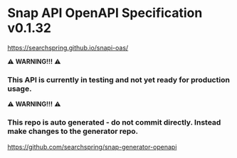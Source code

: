 # Snap API OpenAPI Specification v0.1.32

https://searchspring.github.io/snapi-oas/  

:warning: **WARNING!!!** :warning:
### This API is currently in testing and not yet ready for production usage.

:warning: **WARNING!!!** :warning:
### This repo is auto generated - do not commit directly. Instead make changes to the generator repo.
https://github.com/searchspring/snap-generator-openapi